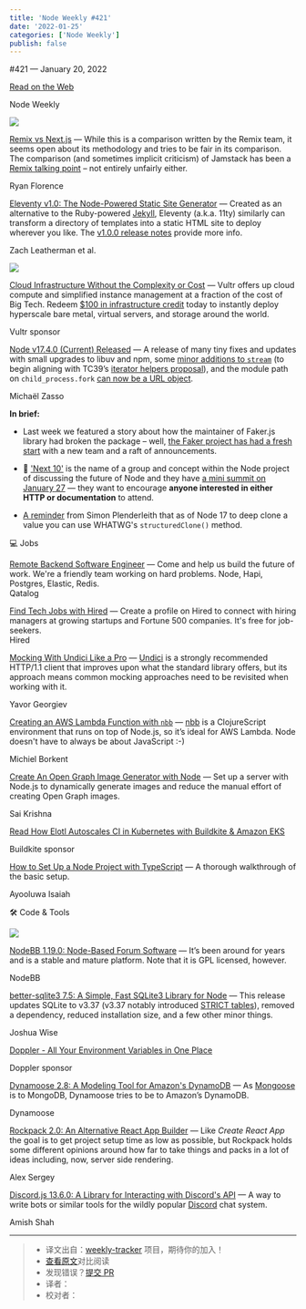 ```yaml
---
title: 'Node Weekly #421'
date: '2022-01-25'
categories: ['Node Weekly']
publish: false
---
```

#​421 — January 20, 2022

[Read on the Web](https://nodeweekly.com/link/118740/web)

Node Weekly

[![](https://res.cloudinary.com/cpress/image/upload/w_1280,e_sharpen:60/bammidsgeedeqn4k060q.jpg)](https://nodeweekly.com/link/118741/web)

[Remix vs Next.js](https://nodeweekly.com/link/118741/web "remix.run") — While this is a comparison written by the Remix team, it seems open about its methodology and tries to be fair in its comparison. The comparison (and sometimes implicit criticism) of Jamstack has been a [Remix talking point](https://nodeweekly.com/link/118742/web) – not entirely unfairly either.

Ryan Florence

[Eleventy v1.0: The Node-Powered Static Site Generator](https://nodeweekly.com/link/118743/web "www.11ty.dev") — Created as an alternative to the Ruby-powered [Jekyll](https://nodeweekly.com/link/118744/web), Eleventy (a.k.a. 11ty) similarly can transform a directory of templates into a static HTML site to deploy wherever you like. The [v1.0.0 release notes](https://nodeweekly.com/link/118745/web) provide more info.

Zach Leatherman et al.

[![](https://copm.s3.amazonaws.com/0b1f8e05.jpg)](https://nodeweekly.com/link/118746/web)

[Cloud Infrastructure Without the Complexity or Cost](https://nodeweekly.com/link/118746/web "vultr.com") — Vultr offers up cloud compute and simplified instance management at a fraction of the cost of Big Tech. Redeem [$100 in infrastructure credit](https://nodeweekly.com/link/118746/web) today to instantly deploy hyperscale bare metal, virtual servers, and storage around the world.

Vultr sponsor

[Node v17.4.0 (Current) Released](https://nodeweekly.com/link/118747/web "nodejs.org") — A release of many tiny fixes and updates with small upgrades to libuv and npm, some [minor additions to `stream`](https://nodeweekly.com/link/118748/web) (to begin aligning with TC39’s [iterator helpers proposal](https://nodeweekly.com/link/118749/web)), and the module path on `child_process.fork` [can now be a URL object](https://nodeweekly.com/link/118750/web).

Michaël Zasso

**In brief:**

*   Last week we featured a story about how the maintainer of Faker.js library had broken the package – well, [the Faker project has had a fresh start](https://nodeweekly.com/link/118751/web) with a new team and a raft of announcements.
    
*   📅 ['Next 10'](https://nodeweekly.com/link/118752/web) is the name of a group and concept within the Node project of discussing the future of Node and they have [a mini summit on January 27](https://nodeweekly.com/link/118753/web) — they want to encourage **anyone interested in either HTTP or documentation** to attend.
    
*   [A reminder](https://nodeweekly.com/link/118754/web) from Simon Plenderleith that as of Node 17 to deep clone a value you can use WHATWG's `structuredClone()` method.
    

💻 Jobs

[Remote Backend Software Engineer](https://nodeweekly.com/link/118755/web) — Come and help us build the future of work. We're a friendly team working on hard problems. Node, Hapi, Postgres, Elastic, Redis.  
Qatalog

[Find Tech Jobs with Hired](https://nodeweekly.com/link/118756/web) — Create a profile on Hired to connect with hiring managers at growing startups and Fortune 500 companies. It's free for job-seekers.  
Hired

[Mocking With Undici Like a Pro](https://nodeweekly.com/link/118757/web "fusebit.io") — [Undici](https://nodeweekly.com/link/118758/web) is a strongly recommended HTTP/1.1 client that improves upon what the standard library offers, but its approach means common mocking approaches need to be revisited when working with it.

Yavor Georgiev

[Creating an AWS Lambda Function with `nbb`](https://nodeweekly.com/link/118759/web "blog.michielborkent.nl") — [nbb](https://nodeweekly.com/link/118760/web) is a ClojureScript environment that runs on top of Node.js, so it’s ideal for AWS Lambda. Node doesn't have to always be about JavaScript :-)

Michiel Borkent

[Create An Open Graph Image Generator with Node](https://nodeweekly.com/link/118761/web "blog.logrocket.com") — Set up a server with Node.js to dynamically generate images and reduce the manual effort of creating Open Graph images.

Sai Krishna

[Read How Elotl Autoscales CI in Kubernetes with Buildkite & Amazon EKS](https://nodeweekly.com/link/118762/web "buildkite.com")

Buildkite sponsor

[How to Set Up a Node Project with TypeScript](https://nodeweekly.com/link/118763/web "blog.appsignal.com") — A thorough walkthrough of the basic setup.

Ayooluwa Isaiah

🛠 Code & Tools

[![](https://res.cloudinary.com/cpress/image/upload/w_1280,e_sharpen:60/pfspvjbqbtuykuv2dpv0.jpg)](https://nodeweekly.com/link/118764/web)

[NodeBB 1.19.0: Node-Based Forum Software](https://nodeweekly.com/link/118764/web "github.com") — It’s been around for years and is a stable and mature platform. Note that it is GPL licensed, however.

NodeBB

[better-sqlite3 7.5: A Simple, Fast SQLite3 Library for Node](https://nodeweekly.com/link/118765/web "github.com") — This release updates SQLite to v3.37 (v3.37 notably introduced [STRICT tables](https://nodeweekly.com/link/118766/web)), removed a dependency, reduced installation size, and a few other minor things.

Joshua Wise

[Doppler - All Your Environment Variables in One Place](https://nodeweekly.com/link/118767/web "www.doppler.com")

Doppler sponsor

[Dynamoose 2.8: A Modeling Tool for Amazon's DynamoDB](https://nodeweekly.com/link/118768/web "github.com") — As [Mongoose](https://nodeweekly.com/link/118769/web) is to MongoDB, Dynamoose tries to be to Amazon’s DynamoDB.

Dynamoose

[Rockpack 2.0: An Alternative React App Builder](https://nodeweekly.com/link/118770/web "github.com") — Like _Create React App_ the goal is to get project setup time as low as possible, but Rockpack holds some different opinions around how far to take things and packs in a lot of ideas including, now, server side rendering.

Alex Sergey

[Discord.js 13.6.0: A Library for Interacting with Discord's API](https://nodeweekly.com/link/118771/web "github.com") — A way to write bots or similar tools for the wildly popular [Discord](https://nodeweekly.com/link/118772/web) chat system.

Amish Shah

---
> * 译文出自：[weekly-tracker](https://github.com/FEDarling/weekly-tracker) 项目，期待你的加入！
> * [查看原文]()对比阅读
> * 发现错误？[提交 PR](https://github.com/FEDarling/weekly-tracker/blob/main/node_weekly/421/README.md)
> * 译者：
> * 校对者：
